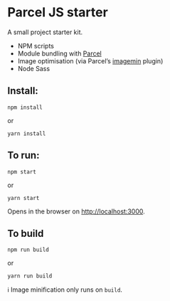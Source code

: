 # Parcel JS starter

A small project starter kit.

- NPM scripts
- Module bundling with [Parcel](https://parceljs.org/)
- Image optimisation (via Parcel’s [imagemin](https://github.com/DeMoorJasper/parcel-plugin-imagemin) plugin)
- Node Sass

## Install:

```
npm install
```

or

```
yarn install
```

## To run:

```
npm start
```

or

```
yarn start
```

Opens in the browser on [http://localhost:3000](http://localhost:3000).

## To build

```
npm run build
```

or

```
yarn run build
```

ℹ️ Image minification only runs on `build`.
